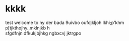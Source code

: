 # kkkk
test
welcome to hy der bada
9uivbo
 oufdjkljoh lkhi;p'khm
 p[tjkthojhy.,mklnjkb h\
 sfgdfnjn dfkukjbjhkg ngbxcvj
 jktrgpo
